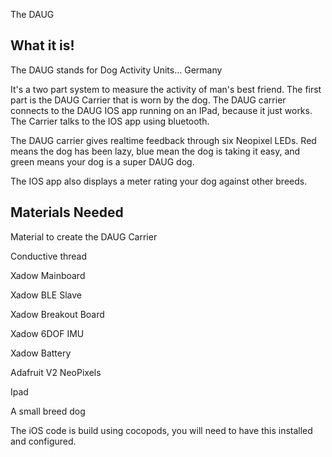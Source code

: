 The DAUG

What it is!
--------------
The DAUG stands for Dog Activity Units... Germany

It's a two part system to measure the activity of man's best friend.  The first part is the DAUG Carrier that is worn by the dog. The DAUG carrier connects to the DAUG IOS app running on an IPad, because it just works.  The Carrier talks to the IOS app using bluetooth.

The DAUG carrier gives realtime feedback through six Neopixel LEDs.  Red means the dog has been lazy, blue mean the dog is taking it easy, and green means your dog is a super DAUG dog.

The IOS app also displays a meter rating your dog against other breeds.





Materials Needed
------------------
Material to create the DAUG Carrier

Conductive thread

Xadow Mainboard

Xadow BLE Slave

Xadow Breakout Board

Xadow 6DOF IMU

Xadow Battery

Adafruit V2 NeoPixels

Ipad

A small breed dog

The iOS code is build using cocopods, you will need to have this installed and configured. 




